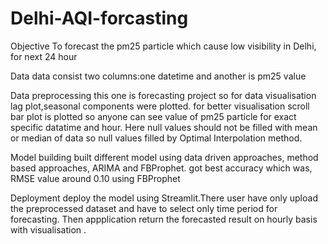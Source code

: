 # Delhi-AQI-forcasting
Objective
To forecast the pm25 particle which cause low visibility in Delhi, for next 24 hour

Data
data consist two columns:one datetime and another is pm25 value

Data preprocessing
this one is forecasting project so for data visualisation lag plot,seasonal components were plotted. for better visualisation scroll bar plot is plotted so anyone can see value of pm25 particle for exact specific datatime and hour. Here null values should not be filled with mean or median of data so null values filled by Optimal Interpolation method.

Model building
built different model using data driven approaches, method based approaches, ARIMA and FBProphet. got best accuracy which was, RMSE value around 0.10 using FBProphet

Deployment
deploy the model using Streamlit.There user have only upload the preprocessed dataset and have to select only time period for forecasting. Then appplication return the forecasted result on hourly basis with visualisation .
